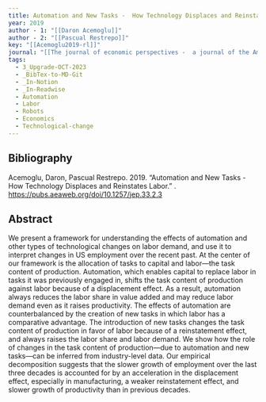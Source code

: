```yaml
---
title: Automation and New Tasks -  How Technology Displaces and Reinstates Labor
year: 2019
author - 1: "[[Daron Acemoglu]]"
author - 2: "[[Pascual Restrepo]]"
key: "[[Acemoglu2019-rl]]"
journal: "[[The journal of economic perspectives -  a journal of the American Economic Association]]"
tags:
  - 3_Upgrade-OCT-2023
  - _BibTex-to-MD-Git
  - _In-Notion
  - _In-Readwise
  - Automation
  - Labor
  - Robots
  - Economics
  - Technological-change
---
```


## Bibliography
Acemoglu, Daron, Pascual Restrepo. 2019. “Automation and New Tasks -  How Technology Displaces and Reinstates Labor.” . https://pubs.aeaweb.org/doi/10.1257/jep.33.2.3

## Abstract
We present a framework for understanding the effects of automation and other types of technological changes on labor demand, and use it to interpret changes in US employment over the recent past. At the center of our framework is the allocation of tasks to capital and labor—the task content of production. Automation, which enables capital to replace labor in tasks it was previously engaged in, shifts the task content of production against labor because of a displacement effect. As a result, automation always reduces the labor share in value added and may reduce labor demand even as it raises productivity. The effects of automation are counterbalanced by the creation of new tasks in which labor has a comparative advantage. The introduction of new tasks changes the task content of production in favor of labor because of a reinstatement effect, and always raises the labor share and labor demand. We show how the role of changes in the task content of production—due to automation and new tasks—can be inferred from industry-level data. Our empirical decomposition suggests that the slower growth of employment over the last three decades is accounted for by an acceleration in the displacement effect, especially in manufacturing, a weaker reinstatement effect, and slower growth of productivity than in previous decades.